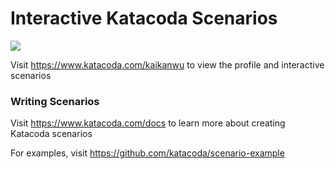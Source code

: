 # Interactive Katacoda Scenarios

[![](http://shields.katacoda.com/katacoda/kaikanwu/count.svg)](https://www.katacoda.com/kaikanwu "Get your profile on Katacoda.com")

Visit https://www.katacoda.com/kaikanwu to view the profile and interactive scenarios

### Writing Scenarios
Visit https://www.katacoda.com/docs to learn more about creating Katacoda scenarios

For examples, visit https://github.com/katacoda/scenario-example
